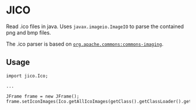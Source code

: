 # JICO

Read .ico files in java. Uses `javax.imageio.ImageIO` to parse the contained png and bmp files.

The .ico parser is based on [`org.apache.commons:commons-imaging`](https://github.com/apache/commons-imaging).

## Usage

```
import jico.Ico;

...

JFrame frame = new JFrame();
frame.setIconImages(Ico.getAllIcoImages(getClass().getClassLoader().getResourceAsStream("favicon.ico")));
```

